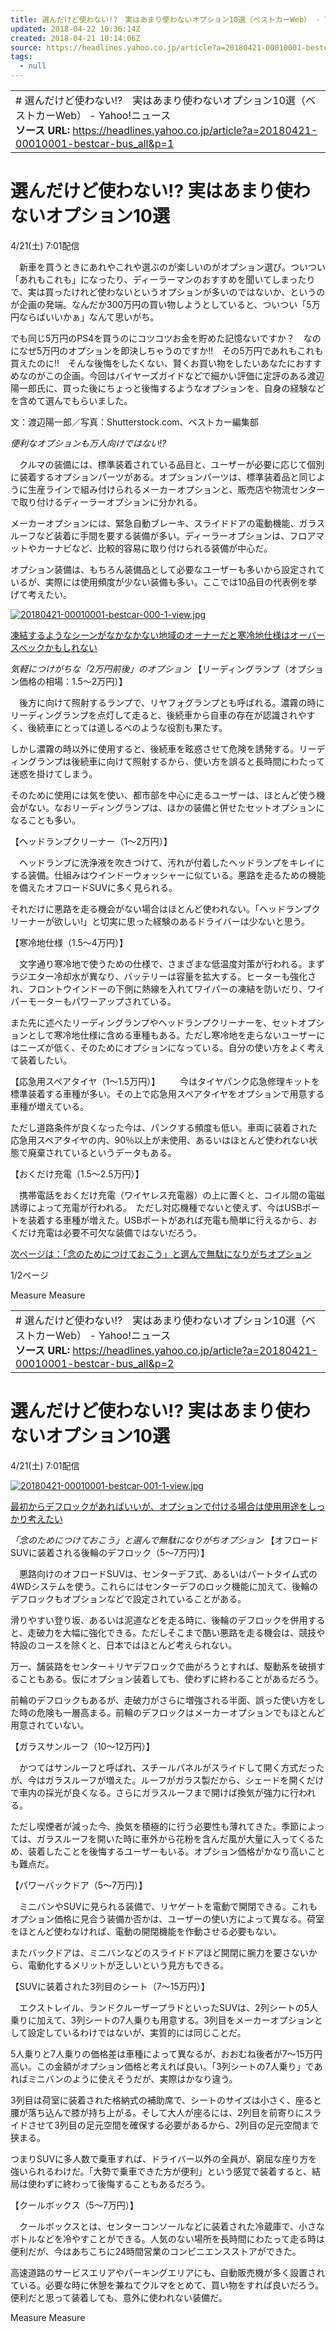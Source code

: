 ```yaml
---
title: 選んだけど使わない!?　実はあまり使わないオプション10選（ベストカーWeb） - Yahoo!ニュース
updated: 2018-04-22 10:36:14Z
created: 2018-04-21 10:14:06Z
source: https://headlines.yahoo.co.jp/article?a=20180421-00010001-bestcar-bus_all&p=1
tags:
  - null
---
```


|     |
| --- |
| # 選んだけど使わない!?　実はあまり使わないオプション10選（ベストカーWeb） - Yahoo!ニュース<br>**ソース URL:**  https://headlines.yahoo.co.jp/article?a=20180421-00010001-bestcar-bus_all&p=1 |

# 選んだけど使わない!? 実はあまり使わないオプション10選

4/21(土) 7:01配信

　新車を買うときにあれやこれや選ぶのが楽しいのがオプション選び。ついつい「あれもこれも」になったり、ディーラーマンのおすすめを聞いてしまったりで、実は買ったけれど使わないというオプションが多いのではないか、というのが企画の発端。なんだか300万円の買い物しようとしていると、ついつい「5万円ならばいいかぁ」なんて思いがち。

でも同じ5万円のPS4を買うのにコツコツお金を貯めた記憶ないですか？　なのになぜ5万円のオプションを即決しちゃうのですか!!　その5万円であれもこれも買えたのに!!　そんな後悔をしたくない、賢くお買い物をしたいあなたにおすすめなのがこの企画。今回はバイヤーズガイドなどで細かい評価に定評のある渡辺陽一郎氏に、買った後にちょっと後悔するようなオプションを、自身の経験などを含めて選んでもらいました。

文：渡辺陽一郎／写真：Shutterstock.com、ベストカー編集部

*便利なオプションも万人向けではない!?*

　クルマの装備には、標準装着されている品目と、ユーザーが必要に応じて個別に装着するオプションパーツがある。オプションパーツは、標準装着品と同じように生産ラインで組み付けられるメーカーオプションと、販売店や物流センターで取り付けるディーラーオプションに分かれる。

メーカーオプションには、緊急自動ブレーキ、スライドドアの電動機能、ガラスルーフなど装着に手間を要する装備が多い。ディーラーオプションは、フロアマットやカーナビなど、比較的容易に取り付けられる装備が中心だ。

オプション装備は、もちろん装備品として必要なユーザーも多いから設定されているが、実際には使用頻度が少ない装備も多い。ここでは10品目の代表例を挙げて考えたい。

[![20180421-00010001-bestcar-000-1-view.jpg](../_resources/20180421-00010001-bestcar-000-1-view.jpg)](https://headlines.yahoo.co.jp/article?a=20180421-00010001-bestcar-bus_all.view-000)

[凍結するようなシーンがなかなかない地域のオーナーだと寒冷地仕様はオーバースペックかもしれない](https://headlines.yahoo.co.jp/article?a=20180421-00010001-bestcar-bus_all.view-000)

*気軽につけがちな「2万円前後」のオプション*
【リーディングランプ（オプション価格の相場：1.5～2万円）】

　後方に向けて照射するランプで、リヤフォグランプとも呼ばれる。濃霧の時にリーディングランプを点灯して走ると、後続車から自車の存在が認識されやすく、後続車にとっては道しるべのような役割も果たす。

しかし濃霧の時以外に使用すると、後続車を眩惑させて危険を誘発する。リーディングランプは後続車に向けて照射するから、使い方を誤ると長時間にわたって迷惑を掛けてしまう。

そのために使用には気を使い、都市部を中心に走るユーザーは、ほとんど使う機会がない。なおリーディングランプは、ほかの装備と併せたセットオプションになることも多い。

【ヘッドランプクリーナー（1～2万円）】

　ヘッドランプに洗浄液を吹きつけて、汚れが付着したヘッドランプをキレイにする装備。仕組みはウインドーウォッシャーに似ている。悪路を走るための機能を備えたオフロードSUVに多く見られる。

それだけに悪路を走る機会がない場合はほとんど使われない。「ヘッドランプクリーナーが欲しい!」と切実に思った経験のあるドライバーは少ないと思う。

【寒冷地仕様（1.5～4万円）】

　文字通り寒冷地で使うための仕様で、さまざまな低温度対策が行われる。まずラジエター冷却水が異なり、バッテリーは容量を拡大する。ヒーターも強化され、フロントウインドーの下側に熱線を入れてワイパーの凍結を防いだり、ワイパーモーターもパワーアップされている。

また先に述べたリーディングランプやヘッドランプクリーナーを、セットオプションとして寒冷地仕様に含める車種もある。ただし寒冷地を走らないユーザーにはニーズが低く、そのためにオプションになっている。自分の使い方をよく考えて装着したい。

【応急用スペアタイヤ（1～1.5万円）】
　　今はタイヤパンク応急修理キットを標準装着する車種が多い。その上で応急用スペアタイヤをオプションで用意する車種が増えている。

ただし道路条件が良くなった今は、パンクする頻度も低い。車両に装着された応急用スペアタイヤの内、90％以上が未使用、あるいはほとんど使われない状態で廃棄されているというデータもある。

【おくだけ充電（1.5～2.5万円）】

　携帯電話をおくだけ充電（ワイヤレス充電器）の上に置くと、コイル間の電磁誘導によって充電が行われる。　ただし対応機種でないと使えず、今はUSBポートを装着する車種が増えた。USBポートがあれば充電も簡単に行えるから、おくだけ充電は必要不可欠な装備ではないだろう。

 [次ページは：「念のためにつけておこう」と選んで無駄になりがちオプション](https://headlines.yahoo.co.jp/article?a=20180421-00010001-bestcar-bus_all&p=2)

1/2ページ

Measure
Measure

|     |
| --- |
| # 選んだけど使わない!?　実はあまり使わないオプション10選（ベストカーWeb） - Yahoo!ニュース<br>**ソース URL:**  https://headlines.yahoo.co.jp/article?a=20180421-00010001-bestcar-bus_all&p=2 |

# 選んだけど使わない!? 実はあまり使わないオプション10選

4/21(土) 7:01配信

[![20180421-00010001-bestcar-001-1-view.jpg](../_resources/20180421-00010001-bestcar-001-1-view.jpg)](https://headlines.yahoo.co.jp/article?a=20180421-00010001-bestcar-bus_all.view-001)

[最初からデフロックがあればいいが、オプションで付ける場合は使用用途をしっかり考えたい](https://headlines.yahoo.co.jp/article?a=20180421-00010001-bestcar-bus_all.view-001)

*「念のためにつけておこう」と選んで無駄になりがちオプション*
【オフロードSUVに装着される後輪のデフロック（5～7万円）】

　悪路向けのオフロードSUVは、センターデフ式、あるいはパートタイム式の4WDシステムを使う。これらにはセンターデフのロック機能に加えて、後輪のデフロックもオプションなどで設定されていることがある。

滑りやすい登り坂、あるいは泥道などを走る時に、後輪のデフロックを併用すると、走破力を大幅に強化できる。ただしそこまで酷い悪路を走る機会は、競技や特設のコースを除くと、日本ではほとんど考えられない。

万一、舗装路をセンター＋リヤデフロックで曲がろうとすれば、駆動系を破損することもある。仮にオプション装着しても、使わずに終わることがあるだろう。

前輪のデフロックもあるが、走破力がさらに増強される半面、誤った使い方をした時の危険も一層高まる。前輪のデフロックはメーカーオプションでもほとんど用意されていない。

【ガラスサンルーフ（10～12万円）】

　かつてはサンルーフと呼ばれ、スチールパネルがスライドして開く方式だったが、今はガラスルーフが増えた。ルーフがガラス製だから、シェードを開くだけで車内の採光が良くなる。さらにガラスルーフまで開けば換気が強力に行われる。

ただし喫煙者が減った今、換気を積極的に行う必要性も薄れてきた。季節によっては、ガラスルーフを開いた時に車外から花粉を含んだ風が大量に入ってくるため、装着したことを後悔するユーザーもいる。オプション価格がかなり高いことも難点だ。

【パワーバックドア（5～7万円）】

　ミニバンやSUVに見られる装備で、リヤゲートを電動で開閉できる。これもオプション価格に見合う装備か否かは、ユーザーの使い方によって異なる。荷室をほとんど使わなければ、電動の開閉機能を作動させる必要もない。

またバックドアは、ミニバンなどのスライドドアほど開閉に腕力を要さないから、電動化するメリットが乏しいという見方もできる。

【SUVに装着された3列目のシート（7～15万円）】

　エクストレイル、ランドクルーザープラドといったSUVは、2列シートの5人乗りに加えて、3列シートの7人乗りも用意する。3列目をメーカーオプションとして設定しているわけではないが、実質的には同じことだ。

5人乗りと7人乗りの価格差は車種によって異なるが、おおむね後者が7～15万円高い。この金額がオプション価格と考えれば良い。「3列シートの7人乗り」であればミニバンのように使えそうだが、実際はかなり違う。

3列目は荷室に装着された格納式の補助席で、シートのサイズは小さく、座ると腰が落ち込んで膝が持ち上がる。そして大人が座るには、2列目を前寄りにスライドさせて3列目の足元空間を確保する必要があるから、2列目の足元空間まで狭まる。

つまりSUVに多人数で乗車すれば、ドライバー以外の全員が、窮屈な座り方を強いられるわけだ。「大勢で乗車できた方が便利」という感覚で装着すると、結局は使わずに終わって後悔することもあるだろう。

【クールボックス（5～7万円）】

　クールボックスとは、センターコンソールなどに装着された冷蔵庫で、小さなボトルなどを冷やすことができる。人気のない場所を長時間にわたって走る時は便利だが、今はあちこちに24時間営業のコンビニエンスストアができた。

高速道路のサービスエリアやパーキングエリアにも、自動販売機が多く設置されている。必要な時に休憩を兼ねてクルマをとめて、買い物をすれば良いだろう。便利だと思って装着しても、意外に使われない装備だ。

Measure
Measure